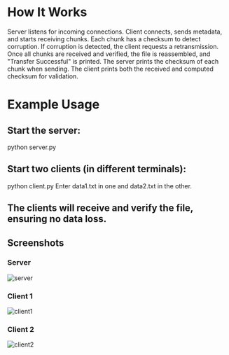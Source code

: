 # How It Works
Server listens for incoming connections.
Client connects, sends metadata, and starts receiving chunks.
Each chunk has a checksum to detect corruption.
If corruption is detected, the client requests a retransmission.
Once all chunks are received and verified, the file is reassembled, and "Transfer Successful" is printed.
The server prints the checksum of each chunk when sending.
The client prints both the received and computed checksum for validation.
# Example Usage
## Start the server:
python server.py
## Start two clients (in different terminals):
python client.py
Enter data1.txt in one and data2.txt in the other.
## The clients will receive and verify the file, ensuring no data loss.

## Screenshots
### Server
![server](https://github.com/user-attachments/assets/9fe7f387-7e8a-4180-9c2b-f12693f836eb)
### Client 1
![client1](https://github.com/user-attachments/assets/f3dce53b-844c-4a68-93a0-1f97a845ed54)
### Client 2
![client2](https://github.com/user-attachments/assets/d122db2a-cd2c-480e-ae4c-ba986964376b)
